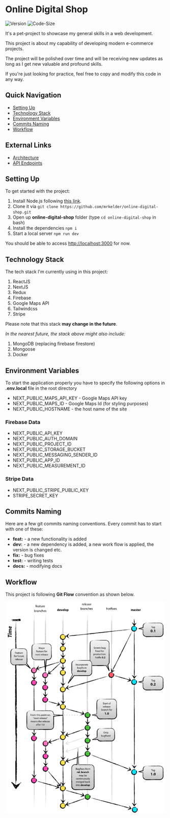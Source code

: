 # Online Digital Shop

![Version](https://img.shields.io/github/package-json/v/mrkelder/online-digital-shop?color=green)
![Code-Size](https://img.shields.io/github/languages/code-size/mrkelder/online-digital-shop)

It's a pet-project to showcase my general skills in a web development.

This project is about my capability of developing modern e-commerce projects.

The project will be polished over time and will be receiving new updates as long as I get new valuable and profound skills.

If you're just looking for practice, feel free to copy and modify this code in any way.

## Quick Navigation

- [Setting Up](#Setting-Up)
- [Technology Stack](#Technology-Stack)
- [Environment Variables](#Environment-Variables)
- [Commits Naming](#Commits-Naming)
- [Workflow](#Workflow)

## External Links

- [Architecture](./docs/ARCHITECTURE.md)
- [API Endpoints](./docs/API_ENDPOINTS.md)

## Setting Up

To get started with the project:

1. Install Node.js following [this link](https://nodejs.org/).
2. Clone it via `git clone https://github.com/mrkelder/online-digital-shop.git`
3. Open up **online-digital-shop** folder (type `cd online-digital-shop` in bash)
4. Install the dependencies `npm i`
5. Start a local server `npm run dev`

You should be able to access [http://localhost:3000](http://localhost:3000) for now.

## Technology Stack

The tech stack I'm currently using in this project:

1. ReactJS
2. NextJS
3. Redux
4. Firebase
5. Google Maps API
6. Tailwindcss
7. Stripe

Please note that this stack **may change in the future**.

_In the nearest future, the stack above might also include:_

1. MongoDB (replacing firebase firestore)
2. Mongoose
3. Docker

## Environment Variables

To start the application properly you have to specify the following options in **.env.local** file in the root directory

- NEXT_PUBLIC_MAPS_API_KEY - Google Maps API key
- NEXT_PUBLIC_MAPS_ID - Google Maps Id (for styling purposes)
- NEXT_PUBLIC_HOSTNAME - the host name of the site

### Firebase Data

- NEXT_PUBLIC_API_KEY
- NEXT_PUBLIC_AUTH_DOMAIN
- NEXT_PUBLIC_PROJECT_ID
- NEXT_PUBLIC_STORAGE_BUCKET
- NEXT_PUBLIC_MESSAGING_SENDER_ID
- NEXT_PUBLIC_APP_ID
- NEXT_PUBLIC_MEASUREMENT_ID

### Stripe Data

- NEXT_PUBLIC_STRIPE_PUBLIC_KEY
- STRIPE_SECRET_KEY

## Commits Naming

Here are a few git commits naming conventions. Every commit has to start with one of these:

- **feat:** - a new functionality is added
- **dev:** - a new dependency is added, a new work flow is applied, the version is changed etc.
- **fix:** - bug fixes
- **test:** - writing tests
- **docs:** - modifying docs

## Workflow

This project is following **Git Flow** convention as shown below.

![Git Flow](/docs/gitflow.png)
